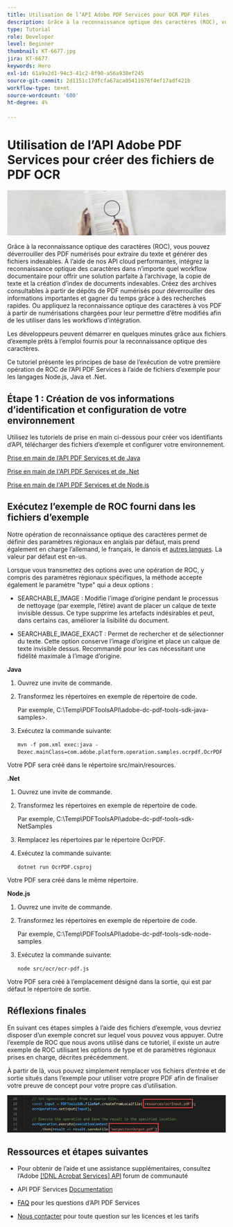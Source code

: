 ```yaml
---
title: Utilisation de l’API Adobe PDF Services pour OCR PDF Files
description: Grâce à la reconnaissance optique des caractères (ROC), vous pouvez déverrouiller des PDF numérisés pour extraire du texte et générer des fichiers indexables
type: Tutorial
role: Developer
level: Beginner
thumbnail: KT-6677.jpg
jira: KT-6677
keywords: Hero
exl-id: 61a9a2d1-94c3-41c2-8f90-a56a938ef245
source-git-commit: 2d1151c17dfcfa67aca05411976f4ef17adf421b
workflow-type: tm+mt
source-wordcount: '600'
ht-degree: 4%

---
```


# Utilisation de l’API Adobe PDF Services pour créer des fichiers de PDF OCR

![Créer une image de héros PDF](assets/OCR_hero.jpg)

Grâce à la reconnaissance optique des caractères (ROC), vous pouvez déverrouiller des PDF numérisés pour extraire du texte et générer des fichiers indexables. À l’aide de nos API cloud performantes, intégrez la reconnaissance optique des caractères dans n’importe quel workflow documentaire pour offrir une solution parfaite à l’archivage, la copie de texte et la création d’index de documents indexables. Créez des archives consultables à partir de dépôts de PDF numérisés pour déverrouiller des informations importantes et gagner du temps grâce à des recherches rapides. Ou appliquez la reconnaissance optique des caractères à vos PDF à partir de numérisations chargées pour leur permettre d’être modifiés afin de les utiliser dans les workflows d’intégration.

Les développeurs peuvent démarrer en quelques minutes grâce aux fichiers d’exemple prêts à l’emploi fournis pour la reconnaissance optique des caractères.

Ce tutoriel présente les principes de base de l’exécution de votre première opération de ROC de l’API PDF Services à l’aide de fichiers d’exemple pour les langages Node.js, Java et .Net.

## Étape 1 : Création de vos informations d’identification et configuration de votre environnement

Utilisez les tutoriels de prise en main ci-dessous pour créer vos identifiants d’API, télécharger des fichiers d’exemple et configurer votre environnement.

[Prise en main de l’API PDF Services et de Java](gettingstartedjava.md)

[Prise en main de l&#39;API PDF Services et de .Net](gettingstartednet.md)

[Prise en main de l&#39;API PDF Services et de Node.js](createpdffromhtml.md)

## Exécutez l’exemple de ROC fourni dans les fichiers d’exemple

Notre opération de reconnaissance optique des caractères permet de définir des paramètres régionaux en anglais par défaut, mais prend également en charge l’allemand, le français, le danois et [autres langues](https://opensource.adobe.com/pdftools-sdk-docs/release/latest/howtos.html#ocr-with-explicit-language). La valeur par défaut est en-us.

Lorsque vous transmettez des options avec une opération de ROC, y compris des paramètres régionaux spécifiques, la méthode accepte également le paramètre &quot;type&quot; qui a deux options :

* SEARCHABLE_IMAGE : Modifie l’image d’origine pendant le processus de nettoyage (par exemple, l’étire) avant de placer un calque de texte invisible dessus. Ce type supprime les artefacts indésirables et peut, dans certains cas, améliorer la lisibilité du document.

* SEARCHABLE_IMAGE_EXACT : Permet de rechercher et de sélectionner du texte. Cette option conserve l’image d’origine et place un calque de texte invisible dessus. Recommandé pour les cas nécessitant une fidélité maximale à l’image d’origine.

**Java**

1. Ouvrez une invite de commande.

1. Transformez les répertoires en exemple de répertoire de code.

   Par exemple, C:\Temp\PDFToolsAPI\adobe-dc-pdf-tools-sdk-java-samples>.

1. Exécutez la commande suivante:

   `mvn -f pom.xml exec:java -Dexec.mainClass=com.adobe.platform.operation.samples.ocrpdf.OcrPDF`

Votre PDF sera créé dans le répertoire src/main/resources.

**.Net**

1. Ouvrez une invite de commande.

1. Transformez les répertoires en exemple de répertoire de code.

   Par exemple, C:\Temp\PDFToolsAPI\adobe-dc-pdf-tools-sdk-NetSamples

1. Remplacez les répertoires par le répertoire OcrPDF.

1. Exécutez la commande suivante:

   `dotnet run OcrPDF.csproj`

Votre PDF sera créé dans le même répertoire.

**Node.js**

1. Ouvrez une invite de commande.

1. Transformez les répertoires en exemple de répertoire de code.

   Par exemple, C:\Temp\PDFToolsAPI\adobe-dc-pdf-tools-sdk-node-samples

1. Exécutez la commande suivante:

   `node src/ocr/ocr-pdf.js`

Votre PDF sera créé à l’emplacement désigné dans la sortie, qui est par défaut le répertoire de sortie.

## Réflexions finales

En suivant ces étapes simples à l’aide des fichiers d’exemple, vous devriez disposer d’un exemple concret sur lequel vous pouvez vous appuyer. Outre l’exemple de ROC que nous avons utilisé dans ce tutoriel, il existe un autre exemple de ROC utilisant les options de type et de paramètres régionaux prises en charge, décrites précédemment.

À partir de là, vous pouvez simplement remplacer vos fichiers d’entrée et de sortie situés dans l’exemple pour utiliser votre propre PDF afin de finaliser votre preuve de concept pour votre propre cas d’utilisation.

![Preuve de concept](assets/OCR_poc.png)

## Ressources et étapes suivantes

* Pour obtenir de l’aide et une assistance supplémentaires, consultez l’Adobe [[!DNL Acrobat Services] API](https://community.adobe.com/t5/document-cloud-sdk/bd-p/Document-Cloud-SDK?page=1&amp;sort=latest_replies&amp;filter=all) forum de communauté

* API PDF Services [Documentation](https://www.adobe.com/go/pdftoolsapi_doc)

* [FAQ](https://community.adobe.com/t5/document-cloud-sdk/faq-for-document-services-pdf-tools-api/m-p/10726197) pour les questions d’API PDF Services

* [Nous contacter](https://www.adobe.com/go/pdftoolsapi_requestform) pour toute question sur les licences et les tarifs
